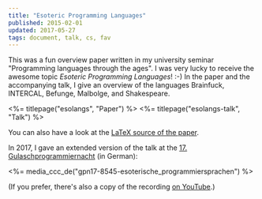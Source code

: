 ```yaml
---
title: "Esoteric Programming Languages"
published: 2015-02-01
updated: 2017-05-27
tags: document, talk, cs, fav
---
```


This was a fun overview paper written in my university seminar "Programming languages through the ages". I was very lucky to receive the awesome topic *Esoteric Programming Languages*! :-) In the paper and the accompanying talk, I give an overview of the languages Brainfuck, INTERCAL, Befunge, Malbolge, and Shakespeare.

<%= titlepage("esolangs", "Paper") %> <%= titlepage("esolangs-talk", "Talk") %>

You can also have a look at the [LaTeX source of the paper](http://github.com/blinry/esolangs).

In 2017, I gave an extended version of the talk at the [17. Gulaschprogrammiernacht](https://entropia.de/GPN17) (in German):

<%= media_ccc_de("gpn17-8545-esoterische_programmiersprachen") %>

(If you prefer, there's also a copy of the recording [on YouTube](https://www.youtube.com/watch?v=iGdyB1thW6o).)

